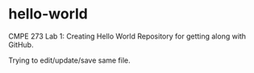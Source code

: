 hello-world
===========

CMPE 273 Lab 1: Creating Hello World Repository for getting along with GitHub.

Trying to edit/update/save same file.
